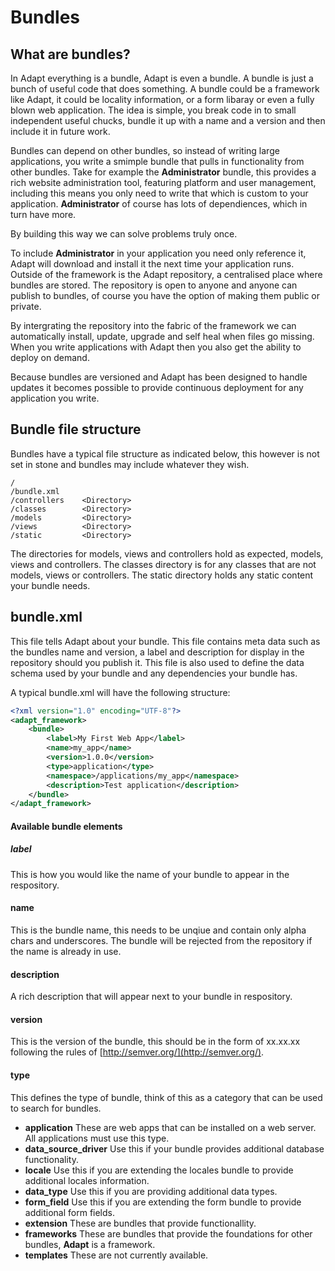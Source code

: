 # Bundles

## What are bundles?
In Adapt everything is a bundle, Adapt is even a bundle.  A bundle is just a bunch of useful code that does something.  A bundle could be a framework like Adapt, it could be locality information, or a form libaray or even a fully blown web application.  The idea is simple, you break code in to small independent useful chucks, bundle it up with a name and a version and then include it in future work.

Bundles can depend on other bundles, so instead of writing large applications, you write a smimple bundle that pulls in functionality from other bundles.  Take for example the **Administrator** bundle, this provides a rich website administration tool, featuring platform and user management, including this means you only need to write that which is custom to your application. **Administrator** of course has lots of dependiences, which in turn have more.

By building this way we can solve problems truly once.

To include **Administrator** in your application you need only reference it, Adapt will download and install it the next time your application runs.  Outside of the framework is the Adapt repository, a centralised place where bundles are stored.  The repository is open to anyone and anyone can publish to bundles, of course you have the option of making them public or private.

By intergrating the repository into the fabric of the framework we can automatically install, update, upgrade and self heal when files go missing.  When you write applications with Adapt then you also get the ability to deploy on demand.

Because bundles are versioned and Adapt has been designed to handle updates it becomes possible to provide continuous deployment for any application you write.

## Bundle file structure
Bundles have a typical file structure as indicated below, this however is not set in stone and bundles may include whatever they wish.
```
/
/bundle.xml
/controllers    <Directory>
/classes        <Directory>
/models         <Directory>
/views          <Directory>
/static         <Directory>
```

The directories for models, views and controllers hold as expected, models, views and controllers. The classes directory is for any classes that are not models, views or controllers.  The static directory holds any static content your bundle needs.

## bundle.xml
This file tells Adapt about your bundle.  This file contains meta data such as the bundles name and version, a label and description for display in the repository should you publish it.  This file is also used to define the data schema used by your bundle and any dependencies your bundle has.

A typical bundle.xml will have the following structure:
```xml
<?xml version="1.0" encoding="UTF-8"?>
<adapt_framework>
    <bundle>
        <label>My First Web App</label>
        <name>my_app</name>
        <version>1.0.0</version>
        <type>application</type>
        <namespace>/applications/my_app</namespace>
        <description>Test application</description>
    </bundle>
</adapt_framework>
```

#### Available bundle elements
##### label
This is how you would like the name of your bundle to appear in the respository.

#### name
This is the bundle name, this needs to be unqiue and contain only alpha chars and underscores.  The bundle will be rejected from the repository if the name is already in use.

#### description
A rich description that will appear next to your bundle in respository.

#### version
This is the version of the bundle, this should be in the form of xx.xx.xx following the rules of [http://semver.org/](http://semver.org/).

#### type
This defines the type of bundle, think of this as a category that can be used to search for bundles.
- **application** These are web apps that can be installed on a web server.  All applications must use this type.
- **data_source_driver** Use this if your bundle provides additional database functionality.
- **locale** Use this if you are extending the locales bundle to provide additional locales information.
- **data_type** Use this if you are providing additional data types.
- **form_field** Use this if you are extending the form bundle to provide additional form fields.
- **extension** These are bundles that provide functionallity.
- **frameworks** These are bundles that provide the foundations for other bundles, **Adapt** is a framework.
- **templates** These are not currently available.

